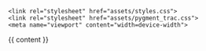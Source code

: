 <!doctype html>
<html>
  <head>
    <meta charset="utf-8">
    <meta http-equiv="X-UA-Compatible" content="chrome=1">
    <title>Notebook {% if page.title %} - {{ page.title }} {% endif %}</title>

    <link rel="stylesheet" href="assets/styles.css">
    <link rel="stylesheet" href="assets/pygment_trac.css">
    <meta name="viewport" content="width=device-width">
  </head>
  <body>
    {{ content }}
  </body>
</html>